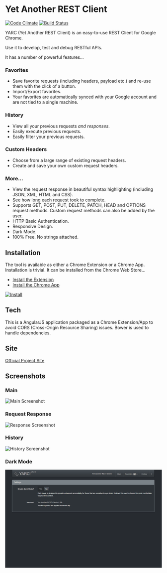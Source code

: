 # Yet Another REST Client
[![Code Climate](https://codeclimate.com/github/paulhitz/yet-another-rest-client/badges/gpa.svg)](https://codeclimate.com/github/paulhitz/yet-another-rest-client)
[![Build Status](https://travis-ci.org/paulhitz/yet-another-rest-client.svg?branch=master)](https://travis-ci.org/paulhitz/yet-another-rest-client)

YARC (Yet Another REST Client) is an easy-to-use REST Client for Google Chrome.

Use it to develop, test and debug RESTful APIs.

It has a number of powerful features...

### Favorites
* Save favorite requests (including headers, payload etc.) and re-use them with the click of a button.
* Import/Export favorites.
* Your favorites are automatically synced with your Google account and are not tied to a single machine.

### History
* View all your previous requests *and responses*.
* Easily execute previous requests.
* Easily filter your previous requests.

### Custom Headers
* Choose from a large range of existing request headers.
* Create and save your own custom request headers.

### More...
* View the request response in beautiful syntax highlighting (including JSON, XML, HTML and CSS).
* See how long each request took to complete.
* Supports GET, POST, PUT, DELETE, PATCH, HEAD and OPTIONS request methods. Custom request methods can also be added by the user.
* HTTP Basic Authentication.
* Responsive Design.
* Dark Mode.
* 100% Free. No strings attached.


## Installation
The tool is available as either a Chrome Extension or a Chrome App. Installation is trivial. It can be installed from the Chrome Web Store...

* [Install the Extension](https://chrome.google.com/webstore/detail/yarc-yet-another-rest-cli/ehafadccdcdedbhcbddihehiodgcddpl)
* [Install the Chrome App](https://chrome.google.com/webstore/detail/yet-another-rest-client-c/oaelcicjdkdkcioniblhpnanpnhegoad)

[![Install](img/ChromeWebStore_Badge_v2_496x150.png)](https://chrome.google.com/webstore/detail/yarc-yet-another-rest-cli/ehafadccdcdedbhcbddihehiodgcddpl)


## Tech
This is a AngularJS application packaged as a Chrome Extension/App to avoid CORS (Cross-Origin Resource Sharing) issues. Bower is used to handle dependencies.


## Site
[Official Project Site](http://yet-another-rest-client.com/)


## Screenshots

### Main
![Main Screenshot](/img/screenshots/screenshot_main.png)

### Request Response
![Response Screenshot](/img/screenshots/screenshot_response.png)

### History
![History Screenshot](/img/screenshots/screenshot_history.png)

### Dark Mode
![Dark Mode Screenshot](/img/screenshots/screenshot_dark_mode.png)
